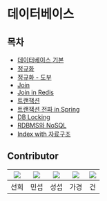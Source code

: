 # 데이터베이스

## 목차  
- [데이터베이스 기본](./Base.md)
- [정규화](./db_normalization.md)
- [정규화 - 도부](./Normalization.md)
- [Join](db_join.md)
- [Join in Redis](./db_join_in_redis.md)
- [트랜잭션](./Transaction.md)
- [트랜잭션 전파 in Spring](./db_transaction_propagation.md)
- [DB Locking](./DB_Locking.md)
- [RDBMS와 NoSQL](./RDBMS_and_NoSQL.md)
- [Index with 자료구조](./Index.md)

## Contributor  
|[![](https://github.com/SunheeYoon96.png?width=200px)](https://github.com/SunheeYoon96)|[![](https://github.com/kimmainsain.png?width=200px)](https://github.com/kimmainsain) | [![](https://github.com/Seobway23.png?width=200px)](https://github.com/Seobway23)|[![](https://github.com/rabbit0216.png?width=200px)](https://github.com/rabbit0216)|[![](https://github.com/freakFlow.png?width=200px)](https://github.com/freakFlow) |
|:---:|:---:|:---:|:---:|:---:|
| 선희 | 민섭 | 성섭 | 가경 | 건 |